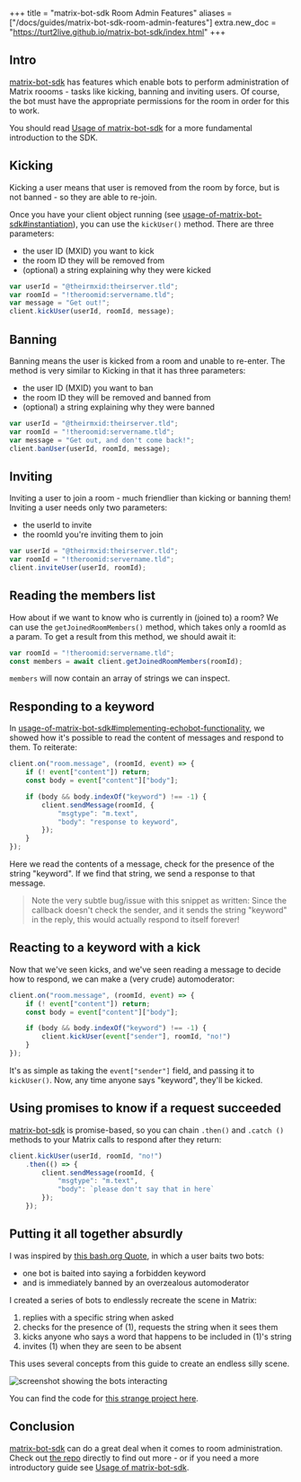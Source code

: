 +++
title = "matrix-bot-sdk Room Admin Features"
aliases = ["/docs/guides/matrix-bot-sdk-room-admin-features"]
extra.new_doc = "https://turt2live.github.io/matrix-bot-sdk/index.html"
+++

## Intro

[matrix-bot-sdk] has features which enable bots to perform administration of
Matrix roooms - tasks like kicking, banning and inviting users. Of course, the
bot must have the appropriate permissions for the room in order for this to
work.

You should read [Usage of matrix-bot-sdk] for a more fundamental introduction to
the SDK.

## Kicking

Kicking a user means that user is removed from the room by force, but is not
banned - so they are able to re-join.

Once you have your client object running (see
[usage-of-matrix-bot-sdk#instantiation](https://matrix.org/docs/guides/usage-of-matrix-bot-sdk#instantiation)), you
can use the `kickUser()` method. There are three parameters:

* the user ID (MXID) you want to kick
* the room ID they will be removed from
* (optional) a string explaining why they were kicked

```javascript
var userId = "@theirmxid:theirserver.tld";
var roomId = "!theroomid:servername.tld";
var message = "Get out!";
client.kickUser(userId, roomId, message);
```

## Banning

Banning means the user is kicked from a room and unable to re-enter. The method
is very similar to Kicking in that it has three parameters:

* the user ID (MXID) you want to ban
* the room ID they will be removed and banned from
* (optional) a string explaining why they were banned

```javascript
var userId = "@theirmxid:theirserver.tld";
var roomId = "!theroomid:servername.tld";
var message = "Get out, and don't come back!";
client.banUser(userId, roomId, message);
```

## Inviting

Inviting a user to join a room - much friendlier than kicking or banning them!
Inviting a user needs only two parameters:

* the userId to invite
* the roomId you're inviting them to join

```javascript
var userId = "@theirmxid:theirserver.tld";
var roomId = "!theroomid:servername.tld";
client.inviteUser(userId, roomId);
```

## Reading the members list

How about if we want to know who is currently in (joined to) a room? We can use
the `getJoinedRoomMembers()` method, which takes only a roomId as a param. To
get a result from this method, we should await it:

```javascript
var roomId = "!theroomid:servername.tld";
const members = await client.getJoinedRoomMembers(roomId);
```

`members` will now contain an array of strings we can inspect.

## Responding to a keyword

In [usage-of-matrix-bot-sdk#implementing-echobot-functionality](https://matrix.org/docs/guides/usage-of-matrix-bot-sdk#implementing-echobot-functionality),
we showed how it's possible to read the content of messages and respond to
them. To reiterate:

```javascript
client.on("room.message", (roomId, event) => {
    if (! event["content"]) return;
    const body = event["content"]["body"];

    if (body && body.indexOf("keyword") !== -1) {
        client.sendMessage(roomId, {
            "msgtype": "m.text",
            "body": "response to keyword",
        });
    }
});
```

Here we read the contents of a message, check for the presence of the
string "keyword". If we find that string, we send a response to that message.

> Note the very subtle bug/issue with this snippet as written: Since the
  callback doesn't check the sender, and it sends the string "keyword" in the
  reply, this would actually respond to itself forever!

## Reacting to a keyword with a kick

Now that we've seen kicks, and we've seen reading a message to decide how to
respond, we can make a (very crude) automoderator:

```javascript
client.on("room.message", (roomId, event) => {
    if (! event["content"]) return;
    const body = event["content"]["body"];

    if (body && body.indexOf("keyword") !== -1) {
        client.kickUser(event["sender"], roomId, "no!")
    }
});
```

It's as simple as taking the `event["sender"]` field, and passing it to
`kickUser()`. Now, any time anyone says "keyword", they'll be kicked.

## Using promises to know if a request succeeded

[matrix-bot-sdk] is promise-based, so you can chain `.then()` and `.catch
()` methods to your Matrix calls to respond after they return:

```javascript
client.kickUser(userId, roomId, "no!")
    .then(() => {
        client.sendMessage(roomId, {
            "msgtype": "m.text",
            "body": `please don't say that in here`
        });
    });
```

## Putting it all together absurdly

I was inspired by [this bash.org Quote](http://bash.org/?178890), in which a
user baits two bots:

* one bot is baited into saying a forbidden keyword
* and is immediately banned by an overzealous automoderator

I created a series of bots to endlessly recreate the scene in Matrix:

1. replies with a specific string when asked
2. checks for the presence of (1), requests the string when it sees them
3. kicks anyone who says a word that happens to be included in (1)'s string
4. invites (1) when they are seen to be absent

This uses several concepts from this guide to create an endless silly scene.

![screenshot showing the bots interacting](/docs/legacy/bot-dance.png)

You can find the code for [this strange project here](https://github.com/benparsons/bot-dance).

## Conclusion

[matrix-bot-sdk] can do a great deal when it comes to room administration.
Check out [the repo][matrix-bot-sdk] directly to find out more - or if you need a more introductory guide see [Usage of matrix-bot-sdk].

[matrix-bot-sdk]: https://github.com/turt2live/matrix-bot-sdk
[Usage of matrix-bot-sdk]: https://matrix.org/docs/guides/usage-of-matrix-bot-sdk
